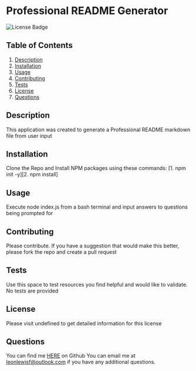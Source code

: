 # Professional README Generator
![License Badge](https://shields.io/badge/license-GPL_3.0-blue)
## Table of Contents
1. [Description](#description)
2. [Installation](#installation)
3. [Usage](#usage)
4. [Contributing](#contributing)
5. [Tests](#tests)
6. [License](#license)
7. [Questions](#questions)

## Description
This application was created to generate a Professional README markdown file from user input
## Installation
Clone the Repo and Install NPM packages using these commands: [1. npm init -y][2. npm install]
## Usage
Execute node index.js from a bash terminal and input answers to questions being prompted for
## Contributing
Please contribute. If you have a suggestion that would make this better, please fork the repo and create a pull request
## Tests
Use this space to test resources you find helpful and would like to validate. No tests are provided
## License
Please visit undefined to get detailed information for this license
## Questions
You can find me [HERE](https://github.com/leonlewisf) on Github
You can email me at leonlewisf@outlook.com if you have any additional questions.
